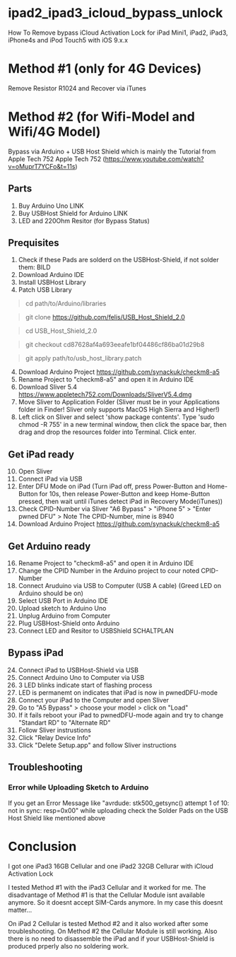 # ipad2_ipad3_icloud_bypass_unlock
How To Remove bypass iCloud Activation Lock for iPad Mini1, iPad2, iPad3, iPhone4s and iPod Touch5 with iOS 9.x.x

# Method #1 (only for 4G Devices)
Remove Resistor R1024 and Recover via iTunes


# Method #2 (for Wifi-Model and Wifi/4G Model)
Bypass via Arduino + USB Host Shield which is mainly the Tutorial from Apple Tech 752
Apple Tech 752 (https://www.youtube.com/watch?v=oMuprT7YCFo&t=11s)

## Parts 
1) Buy Arduino Uno LINK
2) Buy USBHost Shield for Arduino LINK
3) LED and 220Ohm Resitor (for Bypass Status)

## Prequisites
1) Check if these Pads are solderd on the USBHost-Shield, if not solder them: BILD
1) Download Arduino IDE
2) Install USBHost Library
3) Patch USB Library
> cd path/to/Arduino/libraries

> git clone https://github.com/felis/USB_Host_Shield_2.0

> cd USB_Host_Shield_2.0

> git checkout cd87628af4a693eeafe1bf04486cf86ba01d29b8

> git apply path/to/usb_host_library.patch

4) Download Arduino Project https://github.com/synackuk/checkm8-a5
5) Rename Project to "checkm8-a5" and open it in Arduino IDE
6) Download Sliver 5.4 https://www.appletech752.com/Downloads/SliverV5.4.dmg
7) Move Sliver to Application Folder (Sliver must be in your Applications folder in Finder! Sliver only supports MacOS High Sierra and Higher!)
8) Left click on Sliver and select 'show package contents'. Type 'sudo chmod -R 755' in a new terminal window, then click the space bar, then drag and drop the resources folder into Terminal. Click enter.

## Get iPad ready
10) Open Sliver
11) Connect iPad via USB
12) Enter DFU Mode on iPad (Turn iPad off, press Power-Button and Home-Button for 10s, then release Power-Button and keep Home-Button pressed, then wait until iTunes detect iPad in Recovery Mode(iTunes))
13) Check CPID-Number via Sliver "A6 Bypass" > "iPhone 5" > "Enter pwned DFU" > Note The CPID-Number, mine is 8940
14) Download Arduino Project https://github.com/synackuk/checkm8-a5

## Get Arduino ready 
16) Rename Project to "checkm8-a5" and open it in Arduino IDE
17) Change the CPID Number in the Arduino project to cour noted CPID-Number
18) Connect Aruduino via USB to Computer (USB A cable) (Greed LED on Arduino should be on)
19) Select USB Port in Arduino IDE
20) Upload sketch to Arduino Uno
21) Unplug Arduino from Computer
22) Plug USBHost-Shield onto Arduino
23) Connect LED and Resitor to USBShield SCHALTPLAN

## Bypass iPad
24) Connect iPad to USBHost-Shield via USB
25) Connect Arduino Uno to Computer via USB
26) 3 LED blinks indicate start of flashing process
27) LED is permanemt on indicates that iPad is now in pwnedDFU-mode
28) Connect your iPad to the Computer and open Sliver
29) Go to "A5 Bypass" > choose your model > click on "Load"
30) If it fails reboot your iPad to pwnedDFU-mode again and try to change "Standart RD" to "Alternate RD" 
31) Follow Sliver instrustions
32) Click "Relay Device Info"
33) Click "Delete Setup.app" and follow Sliver instructions

## Troubleshooting 
### Error while Uploading Sketch to Arduino
If you get an Error Message like "avrdude: stk500_getsync() attempt 1 of 10: not in sync: resp=0x00" while uploading check the Solder Pads on the USB Host Shield like mentioned above

# Conclusion
I got one iPad3 16GB Cellular and one iPad2 32GB Cellurar with iCloud Activation Lock

I tested Method #1 with the iPad3 Cellular and it worked for me. The disadvantage of Method #1 is that the Cellular Module isnt available anymore. So it doesnt accept SIM-Cards anymore. In my case this doesnt matter...

On iPad 2 Cellular is tested Method #2 and it also worked after some troubleshooting. On Method #2 the Cellular Module is still working. Also there is no need to disassemble the iPad and if your USBHost-Shield is produced prperly also no soldering work.







